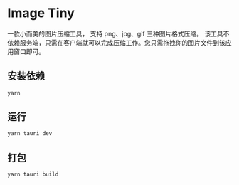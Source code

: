# Image Tiny

一款小而美的图片压缩工具，
支持 png、jpg、gif 三种图片格式压缩。
该工具不依赖服务端，只需在客户端就可以完成压缩工作。您只需拖拽你的图片文件到该应用窗口即可。

## 安装依赖

```bash
yarn
```

## 运行

```bash
yarn tauri dev
```

## 打包

```bash
yarn tauri build
```

